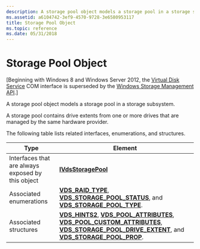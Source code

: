 ```yaml
---
description: A storage pool object models a storage pool in a storage subsystem.
ms.assetid: a6104742-3ef9-4570-9728-3e6580953117
title: Storage Pool Object
ms.topic: reference
ms.date: 05/31/2018
---
```


# Storage Pool Object

\[Beginning with Windows 8 and Windows Server 2012, the [Virtual Disk Service](virtual-disk-service-portal.md) COM interface is superseded by the [Windows Storage Management API](/windows-hardware/drivers/storage/windows-storage-management-api-portal).\]

A storage pool object models a storage pool in a storage subsystem.

A storage pool contains drive extents from one or more drives that are managed by the same hardware provider.

The following table lists related interfaces, enumerations, and structures.



| Type                                              | Element                                                                                                                                                                                                                                                                                                  |
|---------------------------------------------------|----------------------------------------------------------------------------------------------------------------------------------------------------------------------------------------------------------------------------------------------------------------------------------------------------------|
| Interfaces that are always exposed by this object | [**IVdsStoragePool**](/windows/desktop/api/Vds/nn-vds-ivdsstoragepool)                                                                                                                                                                                                                                                               |
| Associated enumerations                           | [**VDS\_RAID\_TYPE**](/windows/desktop/api/Vds/ne-vds-vds_raid_type), [**VDS\_STORAGE\_POOL\_STATUS**](/windows/desktop/api/Vds/ne-vds-vds_storage_pool_status), and [**VDS\_STORAGE\_POOL\_TYPE**](/windows/desktop/api/Vds/ne-vds-vds_storage_pool_type).                                                                                                                                  |
| Associated structures                             | [**VDS\_HINTS2**](/windows/desktop/api/Vds/ns-vds-vds_hints2), [**VDS\_POOL\_ATTRIBUTES**](/windows/desktop/api/Vds/ns-vds-vds_pool_attributes), [**VDS\_POOL\_CUSTOM\_ATTRIBUTES**](/windows/desktop/api/Vds/ns-vds-vds_pool_custom_attributes), [**VDS\_STORAGE\_POOL\_DRIVE\_EXTENT**](/windows/desktop/api/Vds/ns-vds-vds_storage_pool_drive_extent), and [**VDS\_STORAGE\_POOL\_PROP**](/windows/desktop/api/Vds/ns-vds-vds_storage_pool_prop). |



 

 

 
